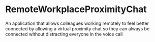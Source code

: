 # RemoteWorkplaceProximityChat
An application that allows colleagues working remotely to feel better connected by allowing a virtual proximity chat so they can always be connected without distracting everyone in the voice call
